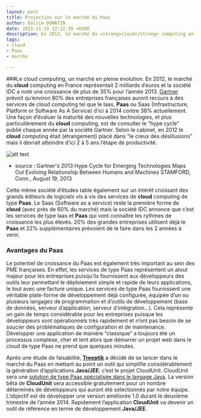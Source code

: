 ```yaml
---
layout: post
title: Projection sur le marche du Paas
author: Emilie DONATIN
date: 2013-11-15 12:12:39 +0200
description: En 2012, le marché du <strong>cloud</strong> computing en France représentait 2 milliards d’euros et la société IDC a noté une croissance de plus de 35% pour l’année 2013. Gartner prévoit qu’environ 80% des entreprises françaises auront recours à des services de cloud computing tel que le Iaas, <strong>Paas</strong> ou Saas (Infrastructure, Platform or Software As A Service) d’ici à 2014 contre 38% actuellement.
tags:
- cloud
- Paas
- marche

---
```


###Le cloud computing, un marché en pleine évolution. 
En 2012, le marché du **cloud** computing en France représentait 2 milliards d’euros et la société IDC a noté une croissance de plus de 35% pour l’année 2013. [Gartner](http://www.gartner.com/technology/home.jsp) prévoit qu’environ 80% des entreprises françaises auront recours à des services de cloud computing tel que le Iaas, **Paas** ou Saas (Infrastructure, Platform or Software As A Service) d’ici à 2014 contre 38% actuellement. Une façon d’évaluer la maturité des nouvelles technologies, et plus particulièrement du **cloud** computing, est de consulter le “hype cycle” publié chaque année par la société Gartner. Selon le cabinet, en 2012 le **cloud** computing était (étrangement) placé dans “le creux des désillusions” mais il devrait atteindre d’ici 2 à 5 ans l’étape de productivité.  

![alt text](http://na1.www.gartner.com/imagesrv/newsroom/images/hype-cycle-pr.png "Hype cycle")
* source : Gartner's 2013 Hype Cycle for Emerging Technologies Maps Out Evolving Relationship Between Humans and Machines STAMFORD, Conn., August 19, 2013




Cette même société d’études table également sur un intérêt croissant des grands éditeurs de logiciels vis à vis des services de **cloud** computing de type **Paas**. Le Saas (Software as a service) reste la première forme de **cloud** (avec près de 60% du marché) mais la société IDC annonce que c’est les services de type Iaas et **Paas** qui vont connaître les rythmes de croissance les plus élevés. 20% des grandes entreprises utilisent déjà le **Paas** et 22% supplémentaires prévoient de le faire dans les 2 années à venir. 

### Avantages du Paas

Le potentiel de croissance du Paas est également très important au sein des PME françaises. En effet, les services de type Paas représentent un atout majeur pour les entreprises puisqu’ils fournissent aux développeurs des outils leur permettant le déploiement simple et rapide de leurs applications, le tout avec une facture unique. Les services de type Paas fournissent une véritable plate-forme de développement déjà configurée, équipée d’un ou plusieurs langages de programmation et d’outils de développement (base de données, serveur d’application, serveur d’intégration…). Cela représente un gain de temps considérable pour les entreprises puisque les développeurs sont opérationnels très rapidement et n’ont pas besoin de se soucier des problématiques de configuration et de maintenance. Développer une application de manière “classique” a toujours été un processus complexe, cher et lent alors que démarrer un projet web dans le cloud de type Paas ne prend que quelques minutes. 

Après une étude de faisabilité, **[Treeptik](http://treeptik.fr/)** a décidé de se lancer dans le marché du Paas en mettant au point un outil qui simplifie considérablement la génération d’applications **Java/JEE**: c’est le projet CloudUnit. CloudUnit sera une [solution de type Paas spécialisée dans le langage Java](http://cloudunit.fr). La version bêta de **CloudUnit** sera accessible gratuitement pour un nombre déterminés de développeurs qui auront été sélectionnés par notre équipe. L’objectif est  de développer une version améliorée 1.0 durant le deuxième trimestre de l’année 2014. Rapidement l’application **CloudUnit** va devenir un outil de référence en terme de développement **Java/JEE**.
